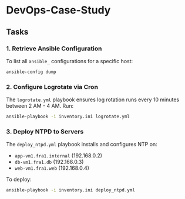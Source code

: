 # DevOps-Case-Study

## Tasks

### 1. Retrieve Ansible Configuration
To list all `ansible_` configurations for a specific host:
```bash
ansible-config dump

```

### 2. Configure Logrotate via Cron
The `logrotate.yml` playbook ensures log rotation runs every 10 minutes between 2 AM - 4 AM. Run:
```bash
ansible-playbook -i inventory.ini logrotate.yml
```

### 3. Deploy NTPD to Servers
The `deploy_ntpd.yml` playbook installs and configures NTP on:
- `app-vm1.fra1.internal` (192.168.0.2)
- `db-vm1.fra1.db` (192.168.0.3)
- `web-vm1.fra1.web` (192.168.0.4)

To deploy:
```bash
ansible-playbook -i inventory.ini deploy_ntpd.yml
```


